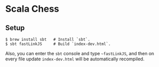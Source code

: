 # Scala Chess

## Setup

    $ brew install sbt   # Install `sbt`.
    $ sbt fastLinkJS     # Build `index-dev.html`.

Also, you can enter the `sbt` console and type `~fastLinkJS`, and then on
every file update `index-dev.html` will be automatically recompiled.